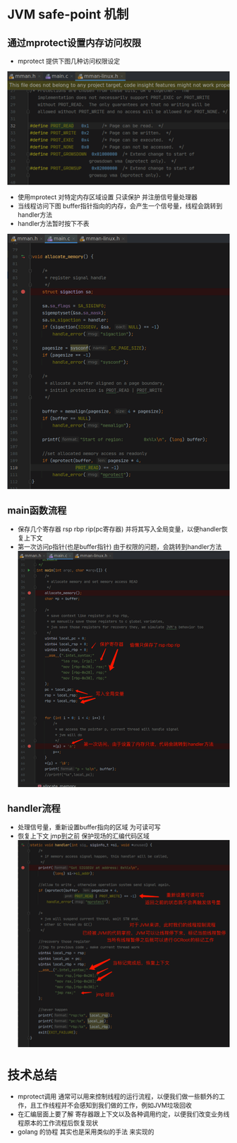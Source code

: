# JVM safe-point 机制

## 通过mprotect设置内存访问权限

* mprotect 提供下图几种访问权限设定 

![mprotect definition](./pic/mprotect_access.png)

* 使用mprotect 对特定内存区域设置 只读保护 并注册信号量处理器 
* 当线程访问下图 buffer指针指向的内存，会产生一个信号量，线程会跳转到handler方法
* handler方法暂时按下不表

![register handler and set access](./pic/register_handler_and_set_memory_access.png)

## main函数流程

* 保存几个寄存器 rsp rbp rip(pc寄存器) 并将其写入全局变量，以便handler恢复上下文
* 第一次访问p指针(也是buffer指针) 由于权限的问题，会跳转到handler方法
![main method](./pic/main_method.png)


## handler流程

* 处理信号量，重新设置buffer指向的区域 为可读可写
* 恢复上下文 jmp到之前 保护现场的汇编代码区域
![handler](./pic/handler.png)


# 技术总结

* mprotect调用 通常可以用来控制线程的运行流程，以便我们做一些额外的工作，且工作线程并不会感知到我们做的工作，例如JVM垃圾回收
* 在汇编层面上要了解 寄存器跟上下文以及各种调用约定，以便我们改变业务线程原本的工作流程后恢复现状
* golang 的协程 其实也是采用类似的手法 来实现的
